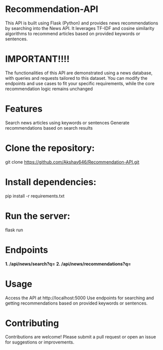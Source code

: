 # Recommendation-API
This API is built using Flask (Python) and provides news recommendations by searching into the News API. It leverages TF-IDF and cosine similarity algorithms to recommend articles based on provided keywords or sentences.

# **IMPORTANT!!!!**
The functionalities of this API are demonstrated using a news database, with queries and requests tailored to this dataset. You can modify the endpoints and use cases to fit your specific requirements, while the core recommendation logic remains unchanged

# **Features**
Search news articles using keywords or sentences
Generate recommendations based on search results

# **Clone the repository:**
git clone https://github.com/Akshay646/Recommendation-API.git

# **Install dependencies**: 
pip install -r requirements.txt

# **Run the server:** 
flask run

# **Endpoints**
**1. /api/news/search?q=<Insert-Your-Search-Query-Here>**
**2. /api/news/recommendations?q=<Insert-Your-Query-Here>**

# **Usage**
Access the API at http://localhost:5000
Use endpoints for searching and getting recommendations based on provided keywords or sentences.

# **Contributing**
Contributions are welcome! Please submit a pull request or open an issue for suggestions or improvements.
